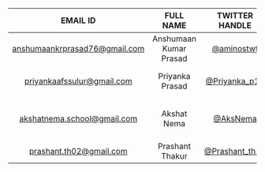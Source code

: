 | EMAIL ID | FULL NAME | TWITTER HANDLE | ANY QUERIES? |
| :--: | :--: | :--: | :--: |
| anshumaankrprasad76@gmail.com | Anshumaan Kumar Prasad | [@aminostwt](https://twitter.com/aminostwt) | Just Right. Thanks! :) |
| priyankaafssulur@gmail.com | Priyanka Prasad | [@Priyanka_p10](https://twitter.com/Priyanka_p10) | Super Excited for this! :) |
| akshatnema.school@gmail.com | Akshat Nema | [@AksNema](https://twitter.com/AksNema) | My hands are desperate to code |
| prashant.th02@gmail.com | Prashant Thakur | [@Prashant_th18](https://twitter.com/Prashant_th18) | |
